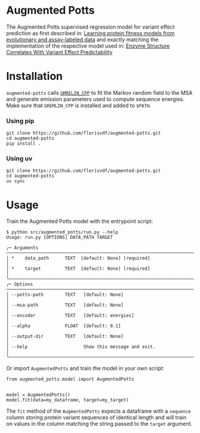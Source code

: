 # Augmented Potts
The Augmented Potts supervised regression model for variant effect prediction as first described in: 
[Learning protein fitness models from evolutionary and assay-labeled data](https://doi.org/10.1038/s41587-021-01146-5) 
and exactly matching the implementation of the respective model used in: [Enzyme Structure Correlates With Variant Effect Predictability](https://doi.org/10.1016/j.csbj.2024.09.007)


# Installation

`augmented-potts` calls [`GMRELIN_CPP`](https://github.com/sokrypton/GREMLIN_CPP) to fit 
the Markov random field to the MSA and generate emission parameters used to compute 
sequence energies. Make sure that `GREMLIN_CPP` is installed and added to `$PATH`.

### Using pip

```
git clone https://github.com/florisvdf/augmented-potts.git
cd augmented-potts
pip install .
```

### Using uv
```
git clone https://github.com/florisvdf/augmented-potts.git
cd augmented-potts
uv sync
```

# Usage

Train the Augmented Potts model with the entrypoint script:

```
$ python src/augmented_potts/run.py --help
Usage: run.py [OPTIONS] DATA_PATH TARGET

╭─ Arguments ──────────────────────────────────────────────────────────────────────────────────────────────────────────────────────────────────────╮
│ *    data_path      TEXT  [default: None] [required]                                                                                             │
│ *    target         TEXT  [default: None] [required]                                                                                             │
╰──────────────────────────────────────────────────────────────────────────────────────────────────────────────────────────────────────────────────╯
╭─ Options ────────────────────────────────────────────────────────────────────────────────────────────────────────────────────────────────────────╮
│ --potts-path        TEXT   [default: None]                                                                                                       │
│ --msa-path          TEXT   [default: None]                                                                                                       │
│ --encoder           TEXT   [default: energies]                                                                                                   │
│ --alpha             FLOAT  [default: 0.1]                                                                                                        │
│ --output-dir        TEXT   [default: None]                                                                                                       │
│ --help                     Show this message and exit.                                                                                           │
╰──────────────────────────────────────────────────────────────────────────────────────────────────────────────────────────────────────────────────╯
```

Or import `AugmentedPotts` and train the model in your own script:

```
from augmented_potts.model import AugmentedPotts


model = AugmentedPotts()
model.fit(data=my_dataframe, target=my_target)
```

The `fit` method of the `AugmentedPotts` expects a dataframe with a `sequence` column 
storing protein variant sequences of identical length and will train on values in the 
column matching the string passed to the `target` argument.